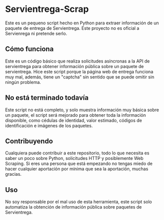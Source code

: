 # Servientrega-Scrap
Este es un pequeno script hecho en Python para extraer información de un paquete de entrega de Servientrega. Este proyecto no es oficial a Servienrega ni pretende serlo.

## Cómo funciona
Este es un código básico que realiza solicitudes asíncronas a la API de servientrega para obtener información pública sobre un paquete de servientrega.
Hice este script porque la página web de entrega funciona muy mal, además, tiene un "captcha" sin sentido que se puede omitir sin ningún problema.

## No está terminado todavía
Este script no está completo, y solo muestra información muy básica sobre un paquete, el script será mejorado para obtener toda la información disponible, como cédulas de identidad, valor estimado, códigos de identificación e imágenes de los paquetes.

## Contribuyendo
Cualquiera puede contribuir a este repositorio, todo lo que necesita es saber un poco sobre Python, solicitudes HTTP y posiblemente Web Scraping.
Si eres una persona que está empezando no tengas miedo de hacer cualquier aportación por mínima que sea la aportación, muchas gracias.

## Uso
No soy responsable por el mal uso de esta herramienta, este script solo automatiza la obtención de información pública sobre paquetes de Servientrega.
